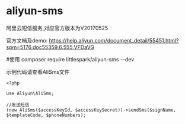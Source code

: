 # aliyun-sms
阿里云短信服务,对应官方版本为V20170525

官方文档及demo: https://help.aliyun.com/document_detail/55451.html?spm=5176.doc55359.6.555.VFDaVG

#使用
composer require littlespark/aliyun-sms --dev

示例代码请查看AliSms文件 


```
<?php

use Aliyun\AliSms;

//发送短信
(new AliSms($accessKeyId, $accessKeySecret))->sendSms($signName, $templateCode, $phoneNumbers);

```

